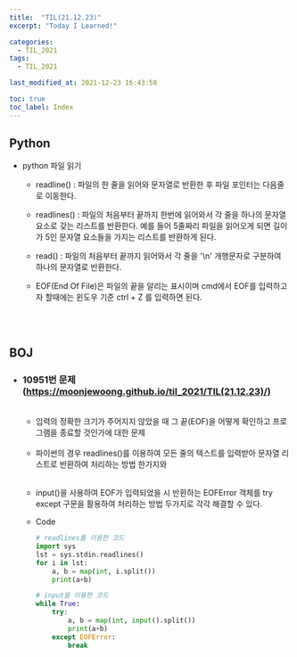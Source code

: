 ```yaml
---
title:  "TIL(21.12.23)"
excerpt: "Today I Learned!"

categories:
  - TIL_2021
tags:
  - TIL_2021

last_modified_at: 2021-12-23 16:43:58

toc: true
toc_label: Index
---
```


## Python

- python 파일 읽기

  - readline() : 파일의 한 줄을 읽어와 문자열로 반환한 후 파일 포인터는 다음줄로 이동한다.

  - readlines() : 파일의 처음부터 끝까지 한번에 읽어와서 각 줄을 하나의 문자열 요소로 갖는 리스트를 반환한다. 예를 들어 5줄짜리 파일을 읽어오게 되면 길이가 5인 문자열 요소들을 가지는 리스트를 반환하게 된다.

  - read() : 파일의 처음부터 끝까지 읽어와서 각 줄을 '\n' 개행문자로 구분하여 하나의 문자열로 반환한다.

  - EOF(End Of File)은 파일의 끝을 알리는 표시이며 cmd에서 EOF를 입력하고자 할때에는 윈도우 기준 ctrl + Z 를 입력하면 된다.


<br/><br/>

## BOJ
- ### 10951번 문제 (https://moonjewoong.github.io/til_2021/TIL(21.12.23)/)
  <br/>

  - 입력의 정확한 크기가 주어지지 않았을 때 그 끝(EOF)을 어떻게 확인하고 프로그램을 종료할 것인가에 대한 문제

  <br/>

  - 파이썬의 경우 readlines()를 이용하여 모든 줄의 텍스트를 입력받아 문자열 리스트로 반환하여 처리하는 방법 한가지와

  <br/>

  - input()을 사용하여 EOF가 입력되었을 시 반환하는 EOFError 객체를 try except 구문을 활용하여 처리하는 방법 두가지로 각각 해결할 수 있다.

  - Code
    ~~~python
    # readlines를 이용한 코드
    import sys
    lst = sys.stdin.readlines()
    for i in lst:
        a, b = map(int, i.split())
        print(a+b)

    # input을 이용한 코드
    while True:
        try:
            a, b = map(int, input().split())
            print(a+b)
        except EOFError:
            break
    ~~~



